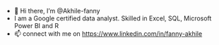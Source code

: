 - 👋 Hi there, I’m @Akhile-fanny
- I am a Google certified data analyst. Skilled in Excel, SQL, Microsoft Power BI  and R
- 📫 connect with me on https://www.linkedin.com/in/fanny-akhile

<!---
Akhile-fanny/Akhile-fanny is a ✨ special ✨ repository because its `README.md` (this file) appears on your GitHub profile.
You can click the Preview link to take a look at your changes.
--->
